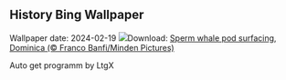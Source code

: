 ## History Bing Wallpaper
Wallpaper date: 2024-02-19
![](https://www.bing.com/th?id=OHR.DominicaWhales_EN-GB4669286045_UHD.jpg&w=1000)Download: [Sperm whale pod surfacing, Dominica (© Franco Banfi/Minden Pictures)](https://www.bing.com/th?id=OHR.DominicaWhales_EN-GB4669286045_UHD.jpg)

Auto get programm by LtgX
